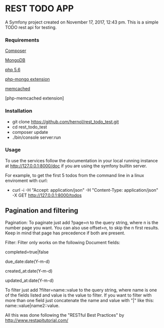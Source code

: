 REST TODO APP
===

A Symfony project created on November 17, 2017, 12:43 pm.
This is a simple TODO rest api for testing.

### Requirements

[Composer](https://getcomposer.org)

[MongoDB](https://www.mongodb.com/)

[php 5.6](https://www.php.net/)

[php-mongo extension](https://secure.php.net/manual/es/mongo.installation.php)

[memcached](http://memcached.org/)

[php-memcached extension]

### Installation

* git clone https://github.com/hernol/rest_todo_test.git
* cd rest_todo_test
* composer update
* ./bin/console server:run

### Usage

To use the services follow the documentation in your local running instance at http://127.0.0.1:8000/doc if you are using the symfony builtin server.

For example, to get the first 5 todos from the command line in a linux enviroment with curl:

* curl -i -H "Accept: application/json" -H "Content-Type: application/json" -X GET http://127.0.0.1:8000/todos

## Pagination and filtering

Pagination: To paginate just add ?page=n to the query string, where n is the number page you want. You can also use offset=n, to skip the n first results. Keep in mind that page has precedence if both are present.

Filter: Filter only works on the following Document fields:

completed=true|false

due_date:date(Y-m-d)

created_at:date(Y-m-d)

updated_at:date(Y-m-d)

To filter just add ?filter=name::value to the query string, where name is one of the fields listed and value is the value to filter. If you want to filter with more than one field just concatenate the name and value with "|" like this: name::value|name2::value.

All this was done following the "RESTful Best Practices" by http://www.restapitutorial.com/